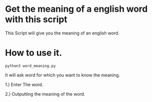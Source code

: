 # Get the meaning of a english word with this script

This Script will give you the meaning of an english word.

# How to use it.

`python3 word_meaning.py`

It will ask word for which you want to know the meaning.

1.) Enter The word.

2.) Outputting the meaning of the word.